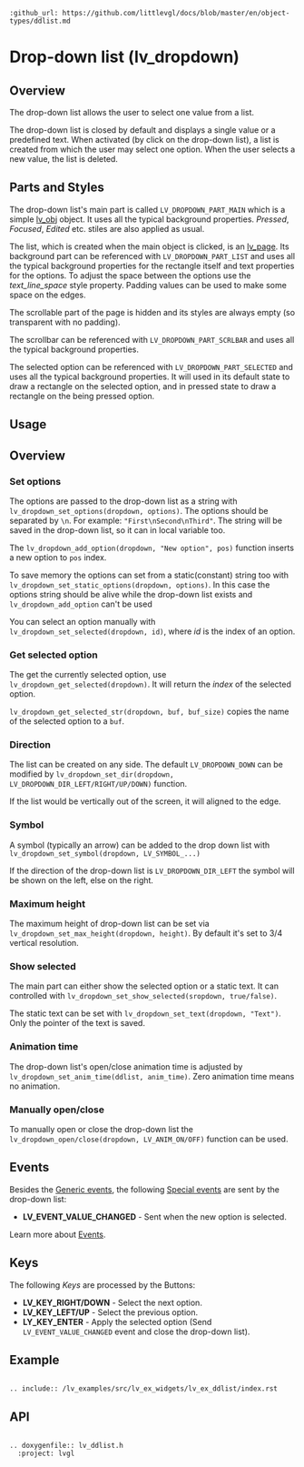 ```eval_rst
:github_url: https://github.com/littlevgl/docs/blob/master/en/object-types/ddlist.md
```
# Drop-down list (lv_dropdown)


## Overview

The drop-down list allows the user to select one value from a list. 

The drop-down list is closed by default and displays a single value or a predefined text. 
When activated (by click on the drop-down list), a list is created from which the user may select one option. 
When the user selects a new value, the list is deleted.

## Parts and Styles
The drop-down list's main part is called `LV_DROPDOWN_PART_MAIN` which is a simple [lv_obj](/widgets/obj) object. 
It uses all the typical background properties. *Pressed*, *Focused*, *Edited* etc. stiles are also applied as usual.

The list, which is created when the main object is clicked, is an [lv_page](/widgets/lv_page). 
Its background part can be referenced with `LV_DROPDOWN_PART_LIST` and uses all the typical background properties for the rectangle itself and text properties for the options. 
To adjust the space between the options use the *text_line_space* style property.
Padding values can be used to make some space on the edges.

The scrollable part of the page is hidden and its styles are always empty (so transparent with no padding).

The scrollbar can be referenced with `LV_DROPDOWN_PART_SCRLBAR` and uses all the typical background properties.

The selected option can be referenced with `LV_DROPDOWN_PART_SELECTED` and uses all the typical background properties. 
It will used in its default state to draw a rectangle on the selected option, and in pressed state to draw a rectangle on the being pressed option.

## Usage

## Overview

### Set options
The options are passed to the drop-down list as a string with `lv_dropdown_set_options(dropdown, options)`. The options should be separated by `\n`. For example: `"First\nSecond\nThird"`.
The string will be saved in the drop-down list, so it can in local variable too.

The `lv_dropdown_add_option(dropdown, "New option", pos)` function inserts a new option to `pos` index.

To save memory the options can set from a static(constant) string too with `lv_dropdown_set_static_options(dropdown, options)`. 
In this case the options string should be alive while the drop-down list exists and  `lv_dropdown_add_option` can't be used

You can select an option manually with `lv_dropdown_set_selected(dropdown, id)`, where _id_ is the index of an option.

### Get selected option
The get the currently selected option, use `lv_dropdown_get_selected(dropdown)`. It will return the *index* of the selected option.

`lv_dropdown_get_selected_str(dropdown, buf, buf_size)` copies the name of the selected option to a `buf`.

### Direction
The list can be created on any side. The default `LV_DROPDOWN_DOWN` can be modified by `lv_dropdown_set_dir(dropdown, LV_DROPDOWN_DIR_LEFT/RIGHT/UP/DOWN)` function.

If the list would be vertically out of the screen, it will aligned to the edge.

### Symbol
A symbol (typically an arrow) can be added to the drop down list with `lv_dropdown_set_symbol(dropdown, LV_SYMBOL_...)`

If the direction of the drop-down list is  `LV_DROPDOWN_DIR_LEFT` the symbol will be shown on the left, else on the right.


### Maximum height
The maximum height of drop-down list can be set via `lv_dropdown_set_max_height(dropdown, height)`. By default it's set to 3/4 vertical resolution.

### Show selected
The main part can either show the selected option or a static text. It can  controlled with `lv_dropdown_set_show_selected(sropdown, true/false)`.

The static text can be set with `lv_dropdown_set_text(dropdown, "Text")`. Only the pointer of the text is saved.

### Animation time
The drop-down list's open/close animation time is adjusted by `lv_dropdown_set_anim_time(ddlist, anim_time)`. Zero animation time means no animation.

### Manually open/close
To manually open or close the drop-down list the `lv_dropdown_open/close(dropdown, LV_ANIM_ON/OFF)` function can be used.

## Events
Besides the [Generic events](/overview/event.html#generic-events), the following [Special events](/overview/event.html#special-events) are sent by the drop-down list:
 - **LV_EVENT_VALUE_CHANGED** - Sent when the new option is selected.

Learn more about [Events](/overview/event).

## Keys
The following *Keys* are processed by the Buttons:
- **LV_KEY_RIGHT/DOWN** - Select the next option.
- **LV_KEY_LEFT/UP** - Select the previous option.
- **LY_KEY_ENTER** - Apply the selected option (Send `LV_EVENT_VALUE_CHANGED` event and close the drop-down list).

## Example

```eval_rst

.. include:: /lv_examples/src/lv_ex_widgets/lv_ex_ddlist/index.rst

```

## API

```eval_rst

.. doxygenfile:: lv_ddlist.h
  :project: lvgl

```

